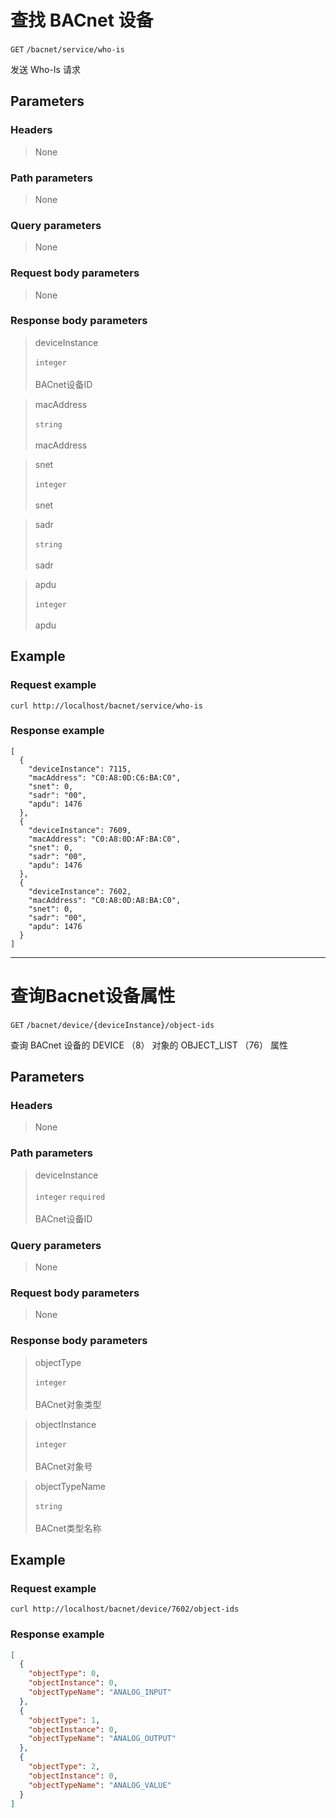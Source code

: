 # 查找 BACnet 设备

`GET` `/bacnet/service/who-is`

发送 Who-Is 请求

## Parameters

### Headers

> None

### Path parameters

> None

### Query parameters

> None

### Request body parameters

> None

### Response body parameters

> deviceInstance<br><br>
> `integer`<br><br>
> BACnet设备ID

> macAddress<br><br>
> `string`<br><br>
> macAddress

> snet<br><br>
> `integer`<br><br>
> snet

> sadr<br><br>
> `string`<br><br>
> sadr

> apdu<br><br>
> `integer`<br><br>
> apdu

## Example

### Request example

```shell
curl http://localhost/bacnet/service/who-is
```

### Response example

    [
      {
        "deviceInstance": 7115,
        "macAddress": "C0:A8:0D:C6:BA:C0",
        "snet": 0,
        "sadr": "00",
        "apdu": 1476
      },
      {
        "deviceInstance": 7609,
        "macAddress": "C0:A8:0D:AF:BA:C0",
        "snet": 0,
        "sadr": "00",
        "apdu": 1476
      },
      {
        "deviceInstance": 7602,
        "macAddress": "C0:A8:0D:A8:BA:C0",
        "snet": 0,
        "sadr": "00",
        "apdu": 1476
      }
    ]

----

# 查询Bacnet设备属性

`GET` `/bacnet/device/{deviceInstance}/object-ids`

查询 BACnet 设备的 DEVICE （8） 对象的 OBJECT_LIST （76） 属性

## Parameters

### Headers

> None

### Path parameters

> deviceInstance<br><br>
> `integer` `required`<br><br>
> BACnet设备ID

### Query parameters

> None

### Request body parameters

> None

### Response body parameters

> objectType<br><br>
> `integer`<br><br>
> BACnet对象类型

> objectInstance<br><br>
> `integer`<br><br>
> BACnet对象号

> objectTypeName<br><br>
> `string`<br><br>
> BACnet类型名称

## Example

### Request example

```shell
curl http://localhost/bacnet/device/7602/object-ids
```

### Response example

```json
[
  {
    "objectType": 0,
    "objectInstance": 0,
    "objectTypeName": "ANALOG_INPUT"
  },
  {
    "objectType": 1,
    "objectInstance": 0,
    "objectTypeName": "ANALOG_OUTPUT"
  },
  {
    "objectType": 2,
    "objectInstance": 0,
    "objectTypeName": "ANALOG_VALUE"
  }
]
```
